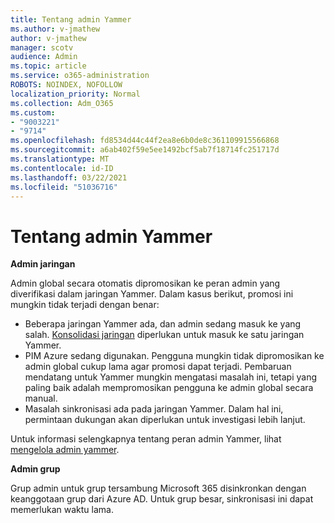 ```yaml
---
title: Tentang admin Yammer
ms.author: v-jmathew
author: v-jmathew
manager: scotv
audience: Admin
ms.topic: article
ms.service: o365-administration
ROBOTS: NOINDEX, NOFOLLOW
localization_priority: Normal
ms.collection: Adm_O365
ms.custom:
- "9003221"
- "9714"
ms.openlocfilehash: fd8534d44c44f2ea8e6b0de8c361109915566868
ms.sourcegitcommit: a6ab402f59e5ee1492bcf5ab7f18714fc251717d
ms.translationtype: MT
ms.contentlocale: id-ID
ms.lasthandoff: 03/22/2021
ms.locfileid: "51036716"
---
```

# <a name="about-yammer-admins"></a>Tentang admin Yammer

**Admin jaringan**

Admin global secara otomatis dipromosikan ke peran admin yang diverifikasi dalam jaringan Yammer. Dalam kasus berikut, promosi ini mungkin tidak terjadi dengan benar:

- Beberapa jaringan Yammer ada, dan admin sedang masuk ke yang salah. [Konsolidasi jaringan](https://docs.microsoft.com/yammer/configure-your-yammer-network/consolidate-multiple-yammer-networks) diperlukan untuk masuk ke satu jaringan Yammer.
- PIM Azure sedang digunakan. Pengguna mungkin tidak dipromosikan ke admin global cukup lama agar promosi dapat terjadi. Pembaruan mendatang untuk Yammer mungkin mengatasi masalah ini, tetapi yang paling baik adalah mempromosikan pengguna ke admin global secara manual.
- Masalah sinkronisasi ada pada jaringan Yammer. Dalam hal ini, permintaan dukungan akan diperlukan untuk investigasi lebih lanjut.

Untuk informasi selengkapnya tentang peran admin Yammer, lihat [mengelola admin yammer](https://docs.microsoft.com/yammer/manage-yammer-users/manage-yammer-admins).

**Admin grup**

Grup admin untuk grup tersambung Microsoft 365 disinkronkan dengan keanggotaan grup dari Azure AD. Untuk grup besar, sinkronisasi ini dapat memerlukan waktu lama.
